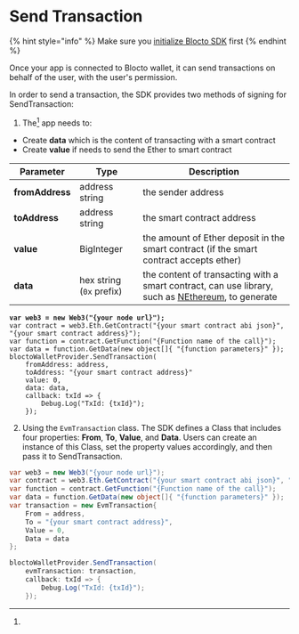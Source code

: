 # Send Transaction

{% hint style="info" %}
Make sure you [initialize Blocto SDK](getting-started.md) first
{% endhint %}

Once your app is connected to Blocto wallet, it can send transactions on behalf of the user, with the user's permission.

In order to send a transaction, the SDK provides two methods of signing for SendTransaction:

1. The[^1] app needs to:

* Create **data** which is the content of transacting with a smart contract
* Create **value** if needs to send the Ether to smart contract

| Parameter       | Type                     | Description                                                                                                                                 |
| --------------- | ------------------------ | ------------------------------------------------------------------------------------------------------------------------------------------- |
| **fromAddress** | address string           | the sender address                                                                                                                          |
| **toAddress**   | address string           | the smart contract address                                                                                                                  |
| **value**       | BigInteger               | the amount of Ether deposit in the smart contract (if the smart contract accepts ether)                                                     |
| **data**        | hex string (`0x` prefix) | the content of transacting with a smart contract, can use library, such as [NEthereum](https://github.com/Nethereum/Nethereum), to generate |

<pre class="language-csharp"><code class="lang-csharp"><strong>var web3 = new Web3("{your node url}");
</strong>var contract = web3.Eth.GetContract("{your smart contract abi json}", "{your smart contract address}");
var function = contract.GetFunction("{Function name of the call}");
var data = function.GetData(new object[]{ "{function parameters}" });
bloctoWalletProvider.SendTransaction(
    fromAddress: address, 
    toAddress: "{your smart contract address}"
    value: 0, 
    data: data, 
    callback: txId => {
        Debug.Log("TxId: {txId}");
    });
</code></pre>

2. Using the `EvmTransaction` class. The SDK defines a Class that includes four properties: **From**, **To**, **Value**, and **Data**. Users can create an instance of this Class, set the property values accordingly, and then pass it to SendTransaction.

```csharp
var web3 = new Web3("{your node url}");
var contract = web3.Eth.GetContract("{your smart contract abi json}", "{your smart contract address}");
var function = contract.GetFunction("{Function name of the call}");
var data = function.GetData(new object[]{ "{function parameters}" });
var transaction = new EvmTransaction{
    From = address,
    To = "{your smart contract address}",
    Value = 0,
    Data = data
};

bloctoWalletProvider.SendTransaction(
    evmTransaction: transaction,
    callback: txId => {
        Debug.Log("TxId: {txId}");
    });
```

[^1]: 
